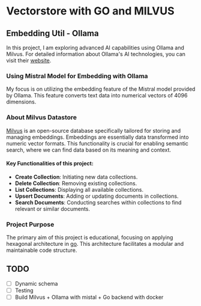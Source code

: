 # Vectorstore with GO and MILVUS
## Embedding Util - Ollama

In this project, I am exploring advanced AI capabilities using Ollama and Milvus. For detailed information about Ollama's AI technologies, you can visit their [website](https://ollama.ai/).

### Using Mistral Model for Embedding with Ollama

My focus is on utilizing the embedding feature of the Mistral model provided by Ollama. This feature converts text data into numerical vectors of 4096 dimensions.

### About Milvus Datastore

[Milvus](https://milvus.io/docs) is an open-source database specifically tailored for storing and managing embeddings. Embeddings are essentially data transformed into numeric vector formats. This functionality is crucial for enabling semantic search, where we can find data based on its meaning and context.

#### Key Functionalities of this project:
- **Create Collection**: Initiating new data collections.
- **Delete Collection**: Removing existing collections.
- **List Collections**: Displaying all available collections.
- **Upsert Documents**: Adding or updating documents in collections.
- **Search Documents**: Conducting searches within collections to find relevant or similar documents.

### Project Purpose

The primary aim of this project is educational, focusing on applying hexagonal architecture in [go](https://go.dev/). This architecture facilitates a modular and maintainable code structure.

## TODO
- [ ] Dynamic schema
- [ ] Testing
- [ ] Build Milvus + Ollama with mistal + Go backend with docker
